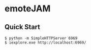 # emoteJAM

## Quick Start

```console
$ python -m SimpleHTTPServer 6969
$ iexplore.exe http://localhost:6969/
```

